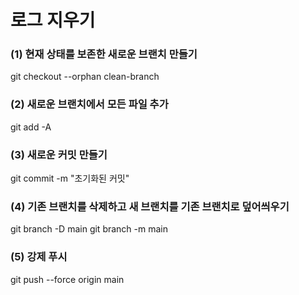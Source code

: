 # 로그 지우기

### (1) 현재 상태를 보존한 새로운 브랜치 만들기
git checkout --orphan clean-branch

### (2) 새로운 브랜치에서 모든 파일 추가
git add -A

### (3) 새로운 커밋 만들기
git commit -m "초기화된 커밋"

### (4) 기존 브랜치를 삭제하고 새 브랜치를 기존 브랜치로 덮어씌우기
git branch -D main
git branch -m main

### (5) 강제 푸시
git push --force origin main
